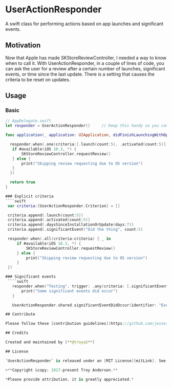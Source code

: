 # UserActionResponder
A swift class for performing actions based on app launches and significant events.

## Motivation
Now that Apple has made SKStoreReviewController, I needed a way to know when to call it.  With UserActionResponder, in a couple of lines of code, you can ask the user for a review after a certain number of launches, significant events, or time since the last update.  There is a setting that causes the criteria to be reset on updates.

## Usage

### Basic

````swift
// AppDelegate.swift
let responder = UserActionResponder()     // Keep this handy so you can call other functions

func application(_ application: UIApplication, didFinishLaunchingWithOptions launchOptions: [UIApplicationLaunchOptionsKey: Any]?) -> Bool {

  responder.when(.one(criteria:[.launch(count:5), .activated(count:5)]) { _ in
   if #available(iOS 10.3, *) {
       SKStoreReviewController.requestReview()
   } else {
       print("Skipping review requesting due to OS version")
   }
  })

  return true
}

### Explicit criteria
````swift
 var criteria:[UserActionResponder.Criterion] = []

 criteria.append(.launch(count:5))
 criteria.append(.activated(count:5))
 criteria.append(.daysSinceInstallationOrUpdate(days:7))
 criteria.append(.significantEvent("Did the thing", count:5)

 responder.when(.all(criteria:criteria) { _ in
     if #available(iOS 10.3, *) {
         SKStoreReviewController.requestReview()
     } else {
         print("Skipping review requesting due to OS version")
     }
 })

### Significant events
 ````swift
   responder.when("Testing", trigger: .any(criteria: [.significantEvent(identifier:"Event 1", count:2)]), repeats: false) { _ in
       print("Some significant events did occur")
   }

   UserActionResponder.shared.significantEventDidOccur(identifier: "Event 1")

## Contribute

Please follow these [contribution guidelines](https://github.com/jessesquires/HowToContribute).

## Credits

Created and maintained by [**@troya2**]

## License

`UserActionResponder` is released under an [MIT License][mitLink]. See `LICENSE` for details.

>**Copyright &copy; 2017-present Troy Anderson.**

*Please provide attribution, it is greatly appreciated.*


